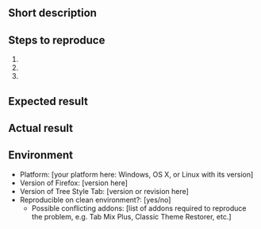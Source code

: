 ## Short description

## Steps to reproduce

 1. 
 2. 
 3. 

## Expected result


## Actual result


## Environment

 * Platform: [your platform here: Windows, OS X, or Linux with its version]
 * Version of Firefox: [version here]
 * Version of Tree Style Tab: [version or revision here]
 * Reproducible on clean environment?: [yes/no]
   * Possible conflicting addons: [list of addons required to reproduce the problem, e.g. Tab Mix Plus, Classic Theme Restorer, etc.]

